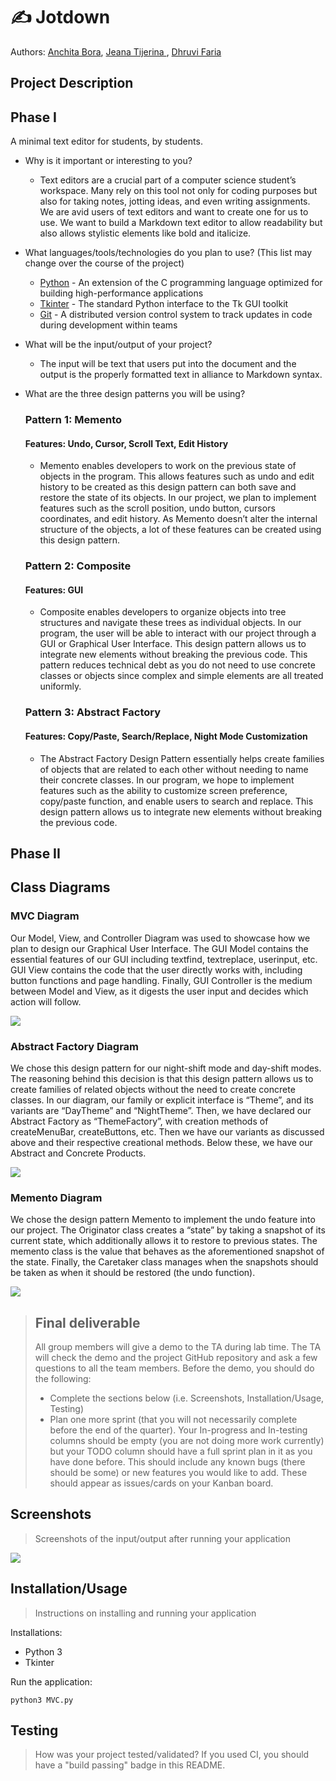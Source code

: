 
# ✍️ Jotdown 
 
  Authors: [Anchita Bora](https://github.com/anchitab), [Jeana Tijerina ](https://github.com/Jeana-T), [Dhruvi Faria](https://github.com/dhruvif)
 
## Project Description
 ## Phase I
 A minimal text editor for students, by students. 
 * Why is it important or interesting to you?
    * Text editors are a crucial part of a computer science student’s workspace. Many rely on this tool not only for coding purposes but also for taking notes, jotting ideas, and even writing assignments. We are avid users of text editors and want to create one for us to use. We want to build a Markdown text editor to allow readability but also allows stylistic elements like bold and italicize. 
 
 * What languages/tools/technologies do you plan to use? (This list may change over the course of the project)
    * [Python](https://www.cplusplus.com/) - An extension of the C programming language optimized for building high-performance applications
    * [Tkinter](https://docs.python.org/3/library/tkinter.html) - The standard Python interface to the Tk GUI toolkit
    * [Git](https://git-scm.com/) - A distributed version control system to track updates in code during development within teams
 
  * What will be the input/output of your project?
     * The input will be text that users put into the document and the output is the properly formatted text in alliance to Markdown syntax. 

  * What are the three design patterns you will be using?
    ### Pattern 1: Memento 
    #### Features: Undo, Cursor, Scroll Text, Edit History
    * Memento enables developers to work on the previous state of objects in the program. This allows features such as undo and edit history to be created as this design pattern can both save and restore the state of its objects. In our project, we plan to implement features such as the scroll position, undo button, cursors coordinates, and edit history. As Memento doesn’t alter the internal structure of the objects, a lot of these features can be created using this design pattern.
    ### Pattern 2: Composite 
    #### Features: GUI
    * Composite enables developers to organize objects into tree structures and navigate these trees as individual objects.  In our program, the user will be able to interact with our project through a GUI or Graphical User Interface. This design pattern allows us to integrate new elements without breaking the previous code. This pattern reduces technical debt as you do not need to use concrete classes or objects since complex and simple elements are all treated uniformly. 
    ### Pattern 3: Abstract Factory
    #### Features: Copy/Paste, Search/Replace, Night Mode Customization 
    * The Abstract Factory Design Pattern essentially helps create families of objects that are related to each other without needing to name their concrete classes. In our program, we hope to implement features such as the ability to customize screen preference, copy/paste function, and enable users to search and replace. This design pattern allows us to integrate new elements without breaking the previous code.


## Phase II
 
## Class Diagrams 
 
### MVC Diagram
Our Model, View, and Controller Diagram was used to showcase how we plan to design our Graphical User Interface. The GUI Model contains the essential features of our GUI including textfind, textreplace, userinput, etc. GUI View contains the code that the user directly works with, including button functions and page handling. Finally, GUI Controller is the medium between Model and View, as it digests the user input and decides which action will follow. 

<img src = "ModelViewController.png">

### Abstract Factory Diagram 
We chose this design pattern for our night-shift mode and day-shift modes. The reasoning behind this decision is that this design pattern allows us to create families of related objects without the need to create concrete classes.  In our diagram, our family or explicit interface is “Theme”, and its variants are “DayTheme” and “NightTheme”. Then, we have declared our Abstract Factory as “ThemeFactory”, with creation methods of createMenuBar, createButtons, etc. Then we have our variants as discussed above and their respective creational methods. Below these, we have our Abstract and Concrete  Products. 

<img src = "AbstractFactory.png">

### Memento Diagram 

We chose the design pattern Memento to implement the undo feature into our project.  The Originator class creates a “state” by taking a snapshot of its current state, which additionally allows it to restore to previous states. The memento class is the value that behaves as the aforementioned snapshot of the state. Finally, the Caretaker class manages when the snapshots should be taken as when it should be restored (the undo function).

<img src = "Memento.png">
 

 > ## Final deliverable
 > All group members will give a demo to the TA during lab time. The TA will check the demo and the project GitHub repository and ask a few questions to all the team members. 
 > Before the demo, you should do the following:
 > * Complete the sections below (i.e. Screenshots, Installation/Usage, Testing)
 > * Plan one more sprint (that you will not necessarily complete before the end of the quarter). Your In-progress and In-testing columns should be empty (you are not doing more work currently) but your TODO column should have a full sprint plan in it as you have done before. This should include any known bugs (there should be some) or new features you would like to add. These should appear as issues/cards on your Kanban board. 
 ## Screenshots
 > Screenshots of the input/output after running your application
 
 ![](jotdown_demo1.gif)
 ## Installation/Usage
 > Instructions on installing and running your application
 
 Installations:
 - Python 3
 - Tkinter
 
 Run the application:
 ```
 python3 MVC.py
 ```
 ## Testing
 > How was your project tested/validated? If you used CI, you should have a "build passing" badge in this README.
 
